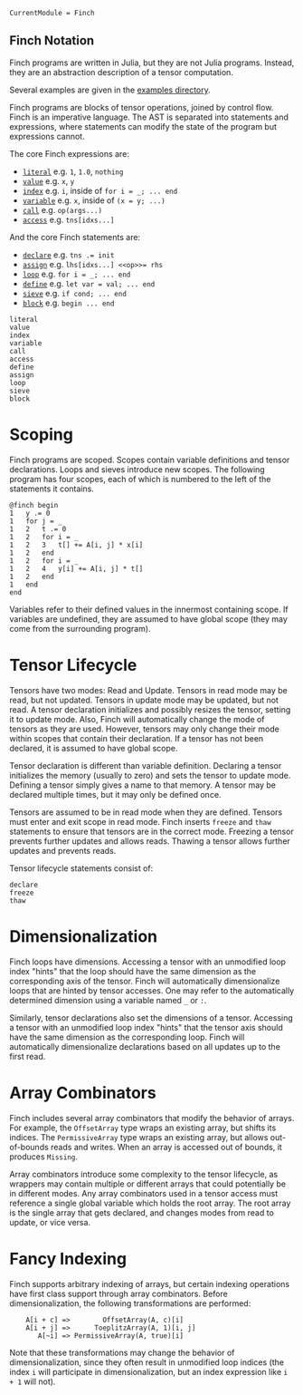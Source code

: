 ```@meta
CurrentModule = Finch
```

## Finch Notation

Finch programs are written in Julia, but they are not Julia programs.
Instead, they are an abstraction description of a tensor computation.

Several examples are given in the [examples directory](https://github.com/finch-tensor/Finch.jl/blob/main/docs/examples).

Finch programs are blocks of tensor operations, joined by control flow. Finch
is an imperative language. The AST is separated into statements and expressions,
where statements can modify the state of the program but expressions cannot.

The core Finch expressions are:

- [`literal`](@ref) e.g. `1`, `1.0`, `nothing`
- [`value`](@ref) e.g. `x`, `y`
- [`index`](@ref) e.g. `i`, inside of `for i = _; ... end`
- [`variable`](@ref) e.g. `x`, inside of `(x = y; ...)`
- [`call`](@ref) e.g. `op(args...)`
- [`access`](@ref) e.g. `tns[idxs...]`

And the core Finch statements are:

- [`declare`](@ref) e.g. `tns .= init`
- [`assign`](@ref) e.g. `lhs[idxs...] <<op>>= rhs`
- [`loop`](@ref) e.g. `for i = _; ... end`
- [`define`](@ref) e.g. `let var = val; ... end`
- [`sieve`](@ref) e.g. `if cond; ... end`
- [`block`](@ref) e.g. `begin ... end`

```@docs
literal
value
index
variable
call
access
define
assign
loop
sieve
block
```

# Scoping

Finch programs are scoped. Scopes contain variable definitions and tensor
declarations.  Loops and sieves introduce new scopes. The following program
has four scopes, each of which is numbered to the left of the statements it contains.

```
@finch begin
1   y .= 0
1   for j = _
1   2   t .= 0
1   2   for i = _
1   2   3   t[] += A[i, j] * x[i]
1   2   end
1   2   for i = _
1   2   4   y[i] += A[i, j] * t[]
1   2   end
1   end
end
```

Variables refer to their defined values in the innermost containing scope. If variables are undefined, they are assumed to have global scope (they may come from the surrounding program).

# Tensor Lifecycle

Tensors have two modes: Read and Update. Tensors in read mode may be read, but not updated. Tensors in update mode may be updated, but not read. A tensor declaration initializes and possibly resizes the tensor, setting it to update mode. Also, Finch will automatically change the mode of tensors as they are used. However, tensors may only change their mode within scopes that contain their declaration. If a tensor has not been declared, it is assumed to have global scope.

Tensor declaration is different than variable definition. Declaring a tensor initializes the memory (usually to zero) and sets the tensor to update mode. Defining a tensor simply gives a name to that memory. A tensor may be declared multiple times, but it may only be defined once.

Tensors are assumed to be in read mode when they are defined.
Tensors must enter and exit scope in read mode. Finch inserts
`freeze` and `thaw` statements to ensure that tensors are in the correct mode. Freezing a tensor prevents further updates and allows reads. Thawing a tensor allows further updates and prevents reads.

Tensor lifecycle statements consist of:
```@docs
declare
freeze
thaw
```

# Dimensionalization

Finch loops have dimensions. Accessing a tensor with an unmodified loop index
"hints" that the loop should have the same dimension as the corresponding axis
of the tensor. Finch will automatically dimensionalize loops that are hinted by
tensor accesses. One may refer to the automatically determined dimension using a
variable named `_` or `:`.

Similarly, tensor declarations also set the dimensions of a tensor. Accessing a tensor with an unmodified loop index
"hints" that the tensor axis should have the same dimension as the corresponding loop. Finch will automatically dimensionalize declarations based on all updates up to the first read.

# Array Combinators

Finch includes several array combinators that modify the behavior of arrays. For
example, the `OffsetArray` type wraps an existing array, but shifts its
indices. The `PermissiveArray` type wraps an existing array, but allows
out-of-bounds reads and writes. When an array is accessed out of bounds, it
produces `Missing`.

Array combinators introduce some complexity to the tensor lifecycle, as wrappers
may contain multiple or different arrays that could potentially be in different
modes. Any array combinators used in a tensor access must reference a single
global variable which holds the root array. The root array is the single array
that gets declared, and changes modes from read to update, or vice versa.

# Fancy Indexing

Finch supports arbitrary indexing of arrays, but certain
indexing operations have first class support through
array combinators. Before dimensionalization, the following transformations are performed:

```
    A[i + c] =>        OffsetArray(A, c)[i]
    A[i + j] =>      ToeplitzArray(A, 1)[i, j]
       A[~i] => PermissiveArray(A, true)[i]
```

Note that these transformations may change the behavior of dimensionalization, since they often result in unmodified loop indices (the index `i` will participate in dimensionalization, but an index expression like `i + 1` will not).